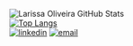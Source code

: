 
   ![Larissa Oliveira GitHub Stats](https://github-readme-stats.vercel.app/api?username=lrolivera&show_icons=true&theme=gruvbox) <br>
   [![Top Langs](https://github-readme-stats.vercel.app/api/top-langs/?username=lrolivera&layout=compact&theme=gruvbox)](https://github.com/anuraghazra/github-readme-stats) <br>
   [![linkedin](https://img.shields.io/static/v1?label=&logo=linkedin&message=Linkedln&color=FABD2F)](https://www.linkedin.com/in/lrolivera/)
   [![email](https://img.shields.io/static/v1?label=&logo=gmail&message=E-mail&color=aac99f)](mailto:larissa.firmino2018rj@gmail.com)
